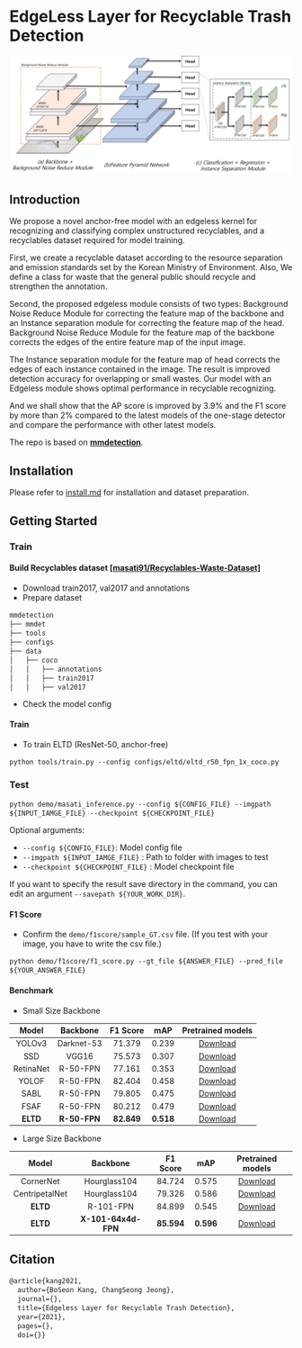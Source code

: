 # EdgeLess Layer for Recyclable Trash Detection

![ELTD](./docs/model_Architecture.jpg)


## Introduction

We propose a novel anchor-free model with an edgeless kernel for recognizing and classifying complex unstructured recyclables, and a recyclables dataset required for model training. 

First, we create a recyclable dataset according to the resource separation and emission standards set by the Korean Ministry of Environment. Also, We define a class for waste that the general public should recycle and strengthen the annotation. 

Second, the proposed edgeless module consists of two types: Background Noise Reduce Module for correcting the feature map of the backbone and an Instance separation module for correcting the feature map of the head. Background Noise Reduce Module for the feature map of the backbone corrects the edges of the entire feature map of the input image. 

The Instance separation module for the feature map of head corrects the edges of each instance contained in the image. The result is improved detection accuracy for overlapping or small wastes. Our model with an Edgeless module shows optimal performance in recyclable recognizing. 

And we shall show that the AP score is improved by 3.9\% and the F1 score by more than 2\% compared to the latest models of the one-stage detector and compare the performance with other latest models.


The repo is based on **[mmdetection](https://github.com/open-mmlab/mmdetection)**.


## Installation

Please refer to [install.md](install.md) for installation and dataset preparation.


## Getting Started

### Train

#### Build Recyclables dataset [[masati91/Recyclables-Waste-Dataset]](https://github.com/masati91/Recyclables-Waste-Dataset/)

* Download train2017, val2017 and annotations
* Prepare dataset

```text
mmdetection
├── mmdet
├── tools
├── configs
├── data
│   ├── coco
│   │   ├── annotations
│   │   ├── train2017
│   │   ├── val2017
```

* Check the model config


#### Train

* To train ELTD (ResNet-50, anchor-free)

```
python tools/train.py --config configs/eltd/eltd_r50_fpn_1x_coco.py
```



### Test


```
python demo/masati_inference.py --config ${CONFIG_FILE} --imgpath ${INPUT_IAMGE_FILE} --checkpoint ${CHECKPOINT_FILE}
```
Optional arguments:
- `--config ${CONFIG_FILE}`: Model config file
- `--imgpath ${INPUT_IAMGE_FILE}` : Path to folder with images to test
- `--checkpoint ${CHECKPOINT_FILE}` : Model checkpoint file

If you want to specify the result save directory in the command, you can edit an argument `--savepath ${YOUR_WORK_DIR}`.

#### F1 Score

* Confirm the `demo/f1score/sample_GT.csv` file. (If you test with your image, you have to write the csv file.)

```
python demo/f1score/f1_score.py --gt_file ${ANSWER_FILE} --pred_file ${YOUR_ANSWER_FILE}
``` 

#### Benchmark

* Small Size Backbone

|Model          |    Backbone     |    F1 Score  |  mAP  | Pretrained models |
|:-------------:| :-------------: | :-----------:| :---: | :-------:|
|YOLOv3    |  Darknet-53  |  71.379 |0.239 |[Download](https://drive.google.com/file/d/1j5gocy38kWh0FnS9yEnTD-R-hcNJi--c/view?usp=sharing)|
|SSD       |  VGG16       |  75.573 |0.307 |[Download](https://drive.google.com/file/d/1j0nEuIso0H56_i9ERkZbdK1Ow11MbxOd/view?usp=sharing)|
|RetinaNet |  R-50-FPN    |  77.161 |0.353 |[Download](https://drive.google.com/file/d/1L5nEZX5j11dvs4qkBCPCIeAQ70JvWfH3/view?usp=sharing)|
|YOLOF     |  R-50-FPN    |  82.404 |0.458 |[Download](https://drive.google.com/file/d/1j3PLLx0ZbN_X9msmFtfLVrqSKICkGPYr/view?usp=sharing)|
|SABL      |  R-50-FPN    |  79.805 |0.475 |[Download](https://drive.google.com/file/d/1e4nMsWcJz5tFpGAYF9BoF3ZkV9Ungi77/view?usp=sharing)|
|FSAF      |   R-50-FPN   |  80.212 |0.479 |[Download](https://drive.google.com/file/d/1KE512iI6W0rYqYoZ_jAdAkIkV5w0ECO0/view?usp=sharing)|
|**ELTD**  |   **R-50-FPN**   |  **82.849**  |**0.518** |[Download](https://drive.google.com/file/d/15tNF1qiDDHKERrxVUeE017GjWW2deqKQ/view?usp=sharing)|

* Large Size Backbone

|Model          |    Backbone     |    F1 Score  |  mAP  | Pretrained models |
|:-------------:| :-------------: | :-----------:| :---: | :-------:|
|CornerNet      |  Hourglass104  |  84.724 | 0.575 |[Download](https://drive.google.com/file/d/1957d5S29wC77OQPQt92L52Vmtjzbryy3/view?usp=sharing)|
|CentripetalNet |  Hourglass104  |  79.326 | 0.586 |[Download](https://drive.google.com/file/d/175NUMA2CFsJ4DntoVdlUKVxqAjEdwaRq/view?usp=sharing)|
|**ELTD**       |   R-101-FPN    |  84.899 | 0.545 |[Download](https://drive.google.com/file/d/1WsQkUNNm2W3y6dfp7vzfUsfahgKFBLVn/view?usp=sharing)|
|**ELTD**       |  **X-101-64x4d-FPN**   |  **85.594** |**0.596** |[Download](https://drive.google.com/file/d/15m57mcpxHermPc_betT8_LOVMbwFKUtR/view?usp=sharing)|



## Citation

```
@article{kang2021,  
  author={BoSeon Kang, ChangSeong Jeong},  
  journal={},   
  title={Edgeless Layer for Recyclable Trash Detection},   
  year={2021}, 
  pages={},  
  doi={}}
```

